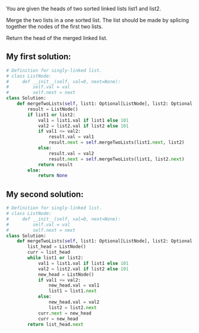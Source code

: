You are given the heads of two sorted linked lists list1 and list2.

Merge the two lists in a one sorted list. The list should be made by splicing together the nodes of the first two lists.

Return the head of the merged linked list.

## My first solution:

```Python
# Definition for singly-linked list.
# class ListNode:
#     def __init__(self, val=0, next=None):
#         self.val = val
#         self.next = next
class Solution:
    def mergeTwoLists(self, list1: Optional[ListNode], list2: Optional[ListNode]) -> Optional[ListNode]:
        result = ListNode()
        if list1 or list2:
            val1 = list1.val if list1 else 101
            val2 = list2.val if list2 else 101
            if val1 <= val2:
                result.val = val1
                result.next = self.mergeTwoLists(list1.next, list2)
            else:
                result.val = val2
                result.next = self.mergeTwoLists(list1, list2.next)
            return result
        else:
            return None
```

## My second solution:

```Python
# Definition for singly-linked list.
# class ListNode:
#     def __init__(self, val=0, next=None):
#         self.val = val
#         self.next = next
class Solution:
    def mergeTwoLists(self, list1: Optional[ListNode], list2: Optional[ListNode]) -> Optional[ListNode]:
        list_head = ListNode()
        curr = list_head
        while list1 or list2:
            val1 = list1.val if list1 else 101
            val2 = list2.val if list2 else 101
            new_head = ListNode()
            if val1 <= val2:
                new_head.val = val1
                list1 = list1.next
            else:
                new_head.val = val2
                list2 = list2.next
            curr.next = new_head
            curr = new_head
        return list_head.next
```
